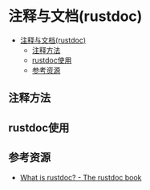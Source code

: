 # 注释与文档(rustdoc)
<!--ts-->
* [注释与文档(rustdoc)](#注释与文档rustdoc)
   * [注释方法](#注释方法)
   * [rustdoc使用](#rustdoc使用)
   * [参考资源](#参考资源)

<!-- Created by https://github.com/ekalinin/github-markdown-toc -->
<!-- Added by: kuanhsiaokuo, at: Tue Jun 21 11:24:06 CST 2022 -->

<!--te-->
## 注释方法
## rustdoc使用
## 参考资源
- [What is rustdoc? - The rustdoc book](https://doc.rust-lang.org/rustdoc/index.html)
